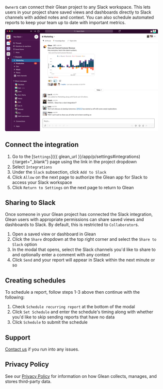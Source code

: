 `Owner`s can connect their Glean project to any Slack workspace. This lets users in your project
share saved views and dashboards directly to Slack channels with added notes and context. You can also schedule
automated reports to keep your team up to date with important metrics.

![slack integration](../../assets/slack-integration.png)

## Connect the integration

1. Go to the [`Settings`]({{ glean_url }}/app/p/settings#integrations){:target="\_blank"} page using the link in the project dropdown
2. Select `Integrations`
3. Under the `Slack` subsection, click `Add to Slack`
4. Click `Allow` on the next page to authorize the Glean app for Slack to access your Slack workspace
5. Click `Return to Settings` on the next page to return to Glean

## Sharing to Slack

Once someone in your Glean project has connected the Slack integration, Glean users with appropriate permissions
can share saved views and dashboards to Slack. By default, this is restricted to `Collaborator`s.

1. Open a saved view or dashboard in Glean
2. Click the `Share` dropdown at the top right corner and select the `Share to Slack` option
3. In the modal that opens, select the Slack channels you'd like to share to and optionally enter a comment with any context
4. Click `Send` and your report will appear in Slack within the next minute or so

## Creating schedules

To schedule a report, follow steps 1-3 above then continue with the following:

1. Check `Schedule recurring report` at the bottom of the modal
2. Click `Set Schedule` and enter the schedule's timing along with whether you'd like to skip sending reports that have no data
3. Click `Schedule` to submit the schedule

## Support

[Contact us](https://docs.glean.io/contact-us/) if you run into any issues.

## Privacy Policy

See our [Privacy Policy](https://glean.io/terms) for information on how Glean collects, manages, and stores third-party data.
